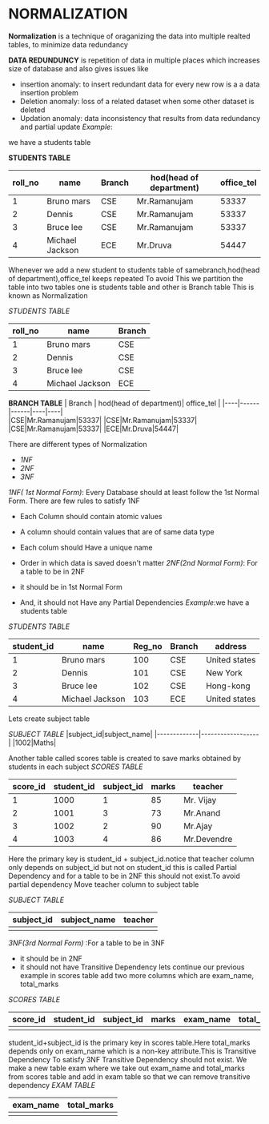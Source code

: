 #  NORMALIZATION
**Normalization** is a technique of oraganizing the data into multiple realted tables, to minimize data redundancy

**DATA REDUNDUNCY** is repetition of data in multiple places which increases size of database
and also gives issues like
+ insertion anomaly: to insert redundant data for every new row is a a data insertion problem
+ Deletion anomaly: loss of a related dataset when some other dataset is deleted
+ Updation anomaly: data inconsistency that results from data redundancy and partial update
*Example*:

we have a students table

**STUDENTS TABLE**

| roll_no | name | Branch | hod(head of department) | office_tel |
|----------|---------|-----------|-----------------------------------|--------------|  
|1| Bruno mars|CSE|Mr.Ramanujam|53337|
|2| Dennis|CSE|Mr.Ramanujam|53337|
|3|Bruce lee| CSE| Mr.Ramanujam|53337|
|4|Michael Jackson|ECE|Mr.Druva|54447|

Whenever we add a new student to students table  of samebranch,hod(head of department),office_tel keeps repeated
To avoid This we partition the table into two tables one is  students table and other is Branch table This is known as  Normalization

*STUDENTS TABLE*

| roll_no | name | Branch |
|----------|---------|------|
|1| Bruno mars|CSE|
|2| Dennis|CSE|
|3|Bruce lee| CSE|
|4|Michael Jackson|ECE|

**BRANCH TABLE**
| Branch | hod(head of department)| office_tel |
|----|------|------|----|----|  
|CSE|Mr.Ramanujam|53337|
|CSE|Mr.Ramanujam|53337|
|CSE|Mr.Ramanujam|53337|
|ECE|Mr.Druva|54447|



There are  different types of Normalization
+ *1NF*
+ *2NF*
+ *3NF*

*1NF( 1st Normal Form)*: Every Database should at least follow the  1st Normal Form. There are few rules to satisfy 1NF
+ Each Column should contain atomic values

+ A column should contain values that are of same data type

+ Each colum should Have a unique name

+ Order in which data is saved doesn't matter
*2NF(2nd  Normal Form)*: For a table to be in  2NF
+ it should be in 1st Normal Form
+ And, it should not Have any Partial Dependencies
*Example*:we have a students table

*STUDENTS TABLE*

| student_id| name | Reg_no| Branch | address|
|----------|---------|-----------|-----------------------------------|--------------|  
|1| Bruno mars|100|CSE|United states|
|2| Dennis|101|CSE|New York|
|3|Bruce lee| 102| CSE|Hong-kong|
|4|Michael Jackson|103|ECE|United states|  

Lets create subject table

*SUBJECT TABLE*
|subject_id|subject_name|
|-------------|------------------|
|1002|Maths|
  
Another table called scores table is created to save marks obtained by students in each subject
*SCORES TABLE*


| score_id |student_id | subject_id | marks| teacher|
|----------|---------|-----------|-----------------------------------|--------------|  
|1| 1000|1|85|Mr. Vijay|
|2|1001|3|73|Mr.Anand|
|3|1002| 2| 90|Mr.Ajay|
|4|1003|4|86|Mr.Devendre|

Here the primary key is student_id + subject_id.notice that teacher column only depends on subject_id but not on student_id  this is called Partial Dependency and for a table to be in 2NF this should not exist.To avoid partial dependency Move teacher column to subject table

*SUBJECT TABLE*

|subject_id|subject_name|teacher|
|----|-----|---------|
| | | |

*3NF(3rd Normal Form)* :For a table to be in 3NF
+ it should be in 2NF
+ it should not have Transitive Dependency
lets continue our previous example
in scores table add two more columns which are exam_name, total_marks

*SCORES TABLE*

|score_id|student_id|subject_id|marks|exam_name|total_marks|
|-----------|--------------|--------------|--------|----------------|-----------------|
| | | | | | |


student_id+subject_id is the primary key in scores table.Here total_marks depends only on exam_name which is a non-key attribute.This is Transitive Dependency
To satisfy 3NF Transitive Dependency should not exist. We make a new table exam where we take out exam_name and total_marks from scores table and add in exam table so that we can remove transitive dependency
*EXAM TABLE*

|exam_name|total_marks|
|----------------|----|
| |
